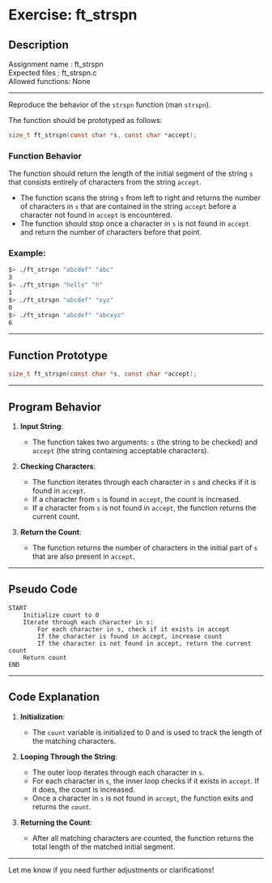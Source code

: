 # Exercise: ft_strspn

## Description

Assignment name  : ft_strspn  
Expected files   : ft_strspn.c  
Allowed functions: None  

---------------------------------------------------------------

Reproduce the behavior of the `strspn` function (man `strspn`).

The function should be prototyped as follows:

```c
size_t ft_strspn(const char *s, const char *accept);
```

### Function Behavior

The function should return the length of the initial segment of the string `s` that consists entirely of characters from the string `accept`.

- The function scans the string `s` from left to right and returns the number of characters in `s` that are contained in the string `accept` before a character not found in `accept` is encountered.
- The function should stop once a character in `s` is not found in `accept` and return the number of characters before that point.

### Example:

```bash
$> ./ft_strspn "abcdef" "abc" 
3
$> ./ft_strspn "hello" "h" 
1
$> ./ft_strspn "abcdef" "xyz" 
0
$> ./ft_strspn "abcdef" "abcxyz" 
6
```

---

## Function Prototype

```c
size_t ft_strspn(const char *s, const char *accept);
```

---

## Program Behavior

1. **Input String**:
   - The function takes two arguments: `s` (the string to be checked) and `accept` (the string containing acceptable characters).
   
2. **Checking Characters**:
   - The function iterates through each character in `s` and checks if it is found in `accept`.
   - If a character from `s` is found in `accept`, the count is increased.
   - If a character from `s` is not found in `accept`, the function returns the current count.
   
3. **Return the Count**:
   - The function returns the number of characters in the initial part of `s` that are also present in `accept`.

---

## Pseudo Code

```
START
    Initialize count to 0
    Iterate through each character in s:
        For each character in s, check if it exists in accept
        If the character is found in accept, increase count
        If the character is not found in accept, return the current count
    Return count
END
```

---

## Code Explanation

1. **Initialization**:
   - The `count` variable is initialized to 0 and is used to track the length of the matching characters.
   
2. **Looping Through the String**:
   - The outer loop iterates through each character in `s`.
   - For each character in `s`, the inner loop checks if it exists in `accept`. If it does, the count is increased.
   - Once a character in `s` is not found in `accept`, the function exits and returns the `count`.
   
3. **Returning the Count**:
   - After all matching characters are counted, the function returns the total length of the matched initial segment.

---

Let me know if you need further adjustments or clarifications!